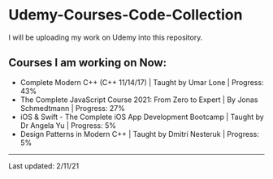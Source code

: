 # Udemy-Courses-Code-Collection
I will be uploading my work on Udemy into this repository.

## Courses I am working on Now:

- Complete Modern C++ (C++ 11/14/17) | Taught by Umar Lone | Progress: 43%
- The Complete JavaScript Course 2021: From Zero to Expert | By Jonas Schmedtmann  | Progress: 27%
- iOS & Swift - The Complete iOS App Development Bootcamp | Taught by Dr Angela Yu | Progress: 5%
- Design Patterns in Modern C++ | Taught by Dmitri Nesteruk | Progress: 5%

---
Last updated: 2/11/21
